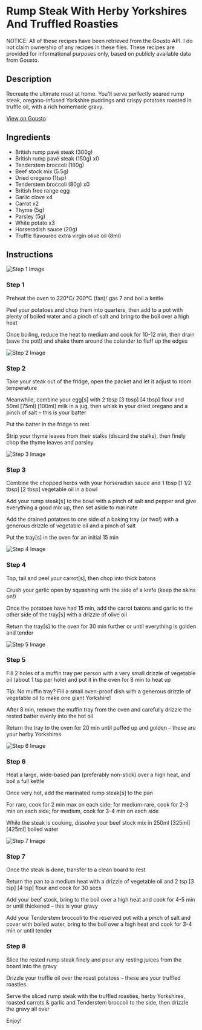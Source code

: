 # Rump Steak With Herby Yorkshires And Truffled Roasties

NOTICE: All of these recipes have been retrieved from the Gousto API. I do not claim ownership of any recipes in these files. These recipes are provided for informational purposes only, based on publicly available data from Gousto.

## Description

Recreate the ultimate roast at home. You'll serve perfectly seared rump steak, oregano-infused Yorkshire puddings and crispy potatoes roasted in truffle oil, with a rich homemade gravy. 

[View on Gousto](https://www.gousto.co.uk/recipes/cookbook/rump-steak-herby-yorkshires-truffled-roasties)

## Ingredients

- British rump pavé steak (300g)
- British rump pavé steak (150g) x0
- Tenderstem broccoli (160g)
- Beef stock mix (5.5g)
- Dried oregano (1tsp)
- Tenderstem broccoli (80g) x0
- British free range egg
- Garlic clove x4
- Carrot x2
- Thyme (5g)
- Parsley (5g)
- White potato x3
- Horseradish sauce (20g)
- Truffle flavoured extra virgin olive oil (8ml)

## Instructions

![Step 1 Image](https://production-media.gousto.co.uk/cms/recipe-step-image/step-1-1611674811325-x200.jpg)

### Step 1

Preheat the oven to 220°C/ 200°C (fan)/ gas 7 and boil a kettle

Peel your potatoes and chop them into quarters, then add to a pot with plenty of boiled water and a pinch of salt and bring to the boil over a high heat

Once boiling, reduce the heat to medium and cook for 10-12 min, then drain (save the pot!) and shake them around the colander to fluff up the edges

![Step 2 Image](https://production-media.gousto.co.uk/cms/recipe-step-image/step-2-1611674847915-x200.jpg)

### Step 2

Take your steak out of the fridge, open the packet and let it adjust to room temperature

Meanwhile, combine your egg[s] with 2 tbsp <span class="text-purple">[3 tbsp] <span class="text-danger">[4 tbsp]</span> </span>flour and 50ml <span class="text-purple"><span class="text-danger">[75ml] </span>[100ml]</span> milk in a jug, then whisk in your dried oregano and a pinch of salt – this is your batter

Put the batter in the fridge to rest

Strip your thyme leaves from their stalks (discard the stalks), then finely chop the thyme leaves and parsley

![Step 3 Image](https://production-media.gousto.co.uk/cms/recipe-step-image/step-3-1611674865608-x200.jpg)

### Step 3

Combine the chopped herbs with your horseradish sauce and 1 tbsp <span class="text-purple">[1 1/2 tbsp]</span> <span class="text-danger">[2 tbsp]</span> vegetable oil in a bowl

Add your rump steak[s] to the bowl with a pinch of salt and pepper and give everything a good mix up, then set aside to marinate

Add the drained potatoes to one side of a baking tray (or two!) with a generous drizzle of vegetable oil and a pinch of salt

Put the tray[s] in the oven for an initial 15 min

![Step 4 Image](https://production-media.gousto.co.uk/cms/recipe-step-image/step-4-1611674876842-x200.jpg)

### Step 4

Top, tail and peel your carrot[s], then chop into thick batons

Crush your garlic open by squashing with the side of a knife (keep the skins on!)

Once the potatoes have had 15 min, add the carrot batons and garlic to the other side of the tray[s] with a drizzle of olive oil

Return the tray[s] to the oven for 30 min further or until everything is golden and tender

![Step 5 Image](https://production-media.gousto.co.uk/cms/recipe-step-image/step-5-1611674890077-x200.jpg)

### Step 5

Fill 2 holes of a muffin tray per person with a very small drizzle of vegetable oil (about 1 tsp per hole) and put it in the oven for 8 min to heat up

Tip: No muffin tray? Fill a small oven-proof dish with a generous drizzle of vegetable oil to make one giant Yorkshire!

After 8 min, remove the muffin tray from the oven and carefully drizzle the rested batter evenly into the hot oil

Return the tray to the oven for 20 min until puffed up and golden – these are your herby Yorkshires

![Step 6 Image](https://production-media.gousto.co.uk/cms/recipe-step-image/step-6-1611674912461-x200.jpg)

### Step 6

Heat a large, wide-based pan (preferably non-stick) over a high heat, and boil a full kettle

Once very hot, add the marinated rump steak[s] to the pan

For rare, cook for 2 min max on each side; for medium-rare, cook for 2-3 min on each side; for medium, cook for 3-4 min on each side

While the steak is cooking, dissolve your beef stock mix in 250ml <span class="text-purple">[325ml]</span> <span class="text-danger">[425ml]</span> boiled water

![Step 7 Image](https://production-media.gousto.co.uk/cms/recipe-step-image/step-7-1611674921219-x200.jpg)

### Step 7

Once the steak is done, transfer to a clean board to rest

Return the pan to a medium heat with a drizzle of vegetable oil and 2 tsp <span class="text-purple">[3 tsp]</span> <span class="text-danger">[4 tsp]</span> flour and cook for 30 secs

Add your beef stock, bring to the boil over a high heat and cook for 4-5 min or until thickened – this is your gravy

Add your Tenderstem broccoli to the reserved pot with a pinch of salt and cover with boiled water, bring to the boil over a high heat and cook for 3-4 min or until tender

### Step 8

Slice the rested rump steak finely and pour any resting juices from the board into the gravy

Drizzle your truffle oil over the roast potatoes – these are your truffled roasties

Serve the sliced rump steak with the truffled roasties, herby Yorkshires, roasted carrots & garlic and Tenderstem broccoli to the side, then drizzle the gravy all over

Enjoy!


